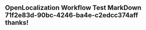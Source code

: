 <properties
ms.topic="hero-topic"
ms.test1="hero-topic"
ms.test2="test"/>

## OpenLocalization Workflow Test MarkDown 71f2e83d-90bc-4246-ba4e-c2edcc374aff thanks!
<!--HONumber=Mar16_HO2-->
